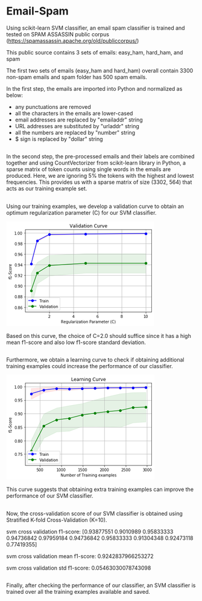 # Email-Spam
Using scikit-learn SVM classifier, an email spam classifier is trained and tested on SPAM ASSASSIN public corpus
(https://spamassassin.apache.org/old/publiccorpus/)

This public source contains 3 sets of emails: easy_ham, hard_ham, and spam

The first two sets of emails (easy_ham and hard_ham) overall contain 3300 non-spam emails and spam folder has 500 spam emails.

In the first step, the emails are imported into Python and normalized as below:
- any punctuations are removed
- all the characters in the emails are lower-cased
- email addresses are replaced by "emailaddr" string
- URL addresses are substituted by "urladdr" string
- all the numbers are replaced by "number" string
- $ sign is replaced by "dollar" string

##
In the second step, the pre-processed emails and their labels are combined together and using CountVectorizer from scikit-learn library in Python, a sparse matrix of token counts using single words in the emails are produced.
Here, we are ignoring 5% the tokens with the highest and lowest frequencies.
This provides us with a sparse matrix of size (3302, 564) that acts as our training example set.

##
Using our training examples, we develop a validation curve to obtain an optimum regularization parameter (C) for our SVM classifier.

![validation_curve](validation_curve.png)

Based on this curve, the choice of C=2.0 should suffice since it has a high mean f1-score and also low f1-score standard deviation.

##
Furthermore, we obtain a learning curve to check if obtaining additional training examples could increase the performance of our classifier.

![learning_curve](learning_curve.png)

This curve suggests that obtaining extra training examples can improve the performance of our SVM classifier.

##
Now, the cross-validation score of our SVM classifier is obtained using Stratified K-fold Cross-Validation (K=10).

svm cross validation f1-score:
[0.93877551 0.9010989  0.95833333 0.94736842 0.97959184 0.94736842
0.95833333 0.91304348 0.92473118 0.77419355]


svm cross validation mean f1-score:
0.9242837966253272


svm cross validation std f1-score:
0.05463030078743098

##
Finally, after checking the performance of our classifier, an SVM classifier is trained over all the training examples available and saved.
